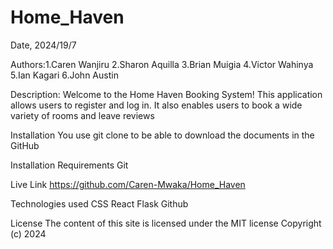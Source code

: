 # Home_Haven

Date, 2024/19/7

Authors:1.Caren Wanjiru 2.Sharon Aquilla 3.Brian Muigia 4.Victor Wahinya 5.Ian Kagari 6.John Austin

Description: Welcome to the Home Haven Booking System! This application allows users to register and log in. It also enables users to book a wide variety of rooms and leave reviews


Installation You use git clone to be able to download the documents in the GitHub

Installation Requirements Git

Live Link https://github.com/Caren-Mwaka/Home_Haven

Technologies used CSS React Flask Github

License The content of this site is licensed under the MIT license Copyright (c) 2024
